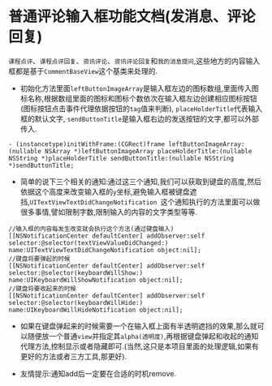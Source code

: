 # 普通评论输入框功能文档(发消息、评论回复)

`课程点评`、`课程点评回复`、`资讯评论`、`资讯评论回复`和`我的消息提问`,这些地方的内容输入框都是基于`CommentBaseView`这个基类来处理的.

* 初始化方法里面`leftButtonImageArray`是输入框左边的图标数组,里面传入图标名称,根据数组里面的图标和图标个数依次在输入框左边创建相应图标按钮(图标按钮点击事件代理依据按钮的`tag`值来判断), `placeHolderTitle`代表输入框的默认文字, `sendButtonTitle`是输入框右边的发送按钮的文字,都可以外部传入.

```
- (instancetype)initWithFrame:(CGRect)frame leftButtonImageArray:(nullable NSArray *)leftButtonImageArray placeHolderTitle:(nullable NSString *)placeHolderTitle sendButtonTitle:(nullable NSString *)sendButtonTitle;
```

* 简单的说下三个相关的通知:通过这三个通知,我们可以获取到键盘的高度,然后依据这个高度来改变输入框的`y`坐标,避免输入框被键盘遮挡,`UITextViewTextDidChangeNotification `这个通知执行的方法里面可以做很多事情,譬如限制字数,限制输入的内容的文字类型等等.

```
//输入框的内容每发生改变就会执行这个方法(通过键盘输入)
[[NSNotificationCenter defaultCenter] addObserver:self selector:@selector(textViewValueDidChanged:) name:UITextViewTextDidChangeNotification object:nil];
//键盘将要弹起的时候
[[NSNotificationCenter defaultCenter] addObserver:self selector:@selector(keyboardWillShow:) name:UIKeyboardWillShowNotification object:nil];
//键盘将要收起来的时候
[[NSNotificationCenter defaultCenter] addObserver:self selector:@selector(keyboardWillHide:) name:UIKeyboardWillHideNotification object:nil];
```

* 如果在键盘弹起来的时候需要一个在输入框上面有半透明遮挡的效果,那么就可以随便放一个普通`view`并指定其`alpha(透明度)`,再根据键盘弹起和收起的通知代理方法,控制显示或者隐藏即可.(当然,这只是本项目里面的处理逻辑,如果有更好的方法或者三方工具,那更好).

* 友情提示:通知add后一定要在合适的时机remove.

